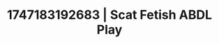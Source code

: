 ---
categories:
- Passionate kisses
- Anal
- Cosmic sensuality
- Back arch
- Mindful pleasure
image: /assets/images/1747183192683.jpg
layout: post
seo:
  description: Featured content with sensual Scat Fetish, ABDL Play. HD images available.
  keywords: Scat Fetish, ABDL Play
  og_image: /assets/images/1747183192683.jpg
  schema_type: VisualArtwork
tags:
- ABDL Play
- Scat Fetish
- '#1747183192683'
title: 1747183192683 | Scat Fetish ABDL Play
---